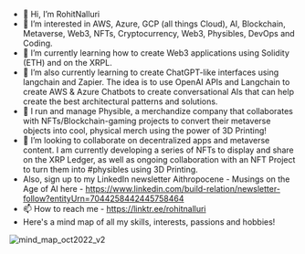 - 👋 Hi, I’m RohitNalluri
- 👀 I’m interested in AWS, Azure, GCP (all things Cloud), AI, Blockchain, Metaverse, Web3, NFTs, Cryptocurrency, Web3, Physibles, DevOps and Coding.
- 🌱 I’m currently learning how to create Web3 applications using Solidity (ETH) and on the XRPL.
- 🌱 I’m also currently learning to create ChatGPT-like interfaces using langchain and Zapier. The idea is to use OpenAI APIs and Langchain to create AWS & Azure Chatbots to create conversational AIs that can help create the best architectural patterns and solutions.
- 💞️ I run and manage Physible, a merchandize company that collaborates with NFTs/Blockchain-gaming projects to convert their metaverse objects into cool, physical merch using the power of 3D Printing!
- 💞️ I’m looking to collaborate on decentralized apps and metaverse content. I am currently developing a series of NFTs to display and share on the XRP Ledger, as well as ongoing collaboration with an NFT Project to turn them into #physibles using 3D Printing.
- Also, sign up to my LinkedIn newsletter Aithropocene - Musings on the Age of AI here - https://www.linkedin.com/build-relation/newsletter-follow?entityUrn=7044258442445758464
- 📫 How to reach me - https://linktr.ee/rohitnalluri
- Here's a mind map of all my skills, interests, passions and hobbies!

![mind_map_oct2022_v2](https://user-images.githubusercontent.com/10972267/199083992-b16dda45-10f5-4f80-8747-cfdf406d5d58.png)

<!---
RohitNalluri/RohitNalluri is a ✨ special ✨ repository because its `README.md` (this file) appears on your GitHub profile.
You can click the Preview link to take a look at your changes.
--->
